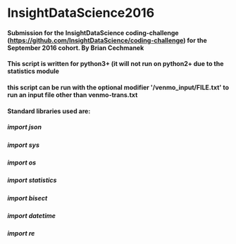 # InsightDataScience2016

#### Submission for the InsightDataScience coding-challenge (https://github.com/InsightDataScience/coding-challenge) for the September 2016 cohort. By Brian Cechmanek

#### This script is written for python3+ (it will not run on python2+ due to the statistics module

#### this script can be run with the optional modifier '/venmo_input/FILE.txt' to run an input file other than venmo-trans.txt

#### Standard libraries used are: 
##### import json
##### import sys
##### import os
##### import statistics
##### import bisect
##### import datetime
##### import re

